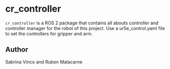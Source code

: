 <!-- mainpage.md -->

# cr_controller

`cr_controller` is a ROS 2 package that contains all abouts controller and controller manager for the robot of this project.
Use a ur5e_control.yaml file to set the controllers for gripper and arm.

## Author
Sabrina Vinco and Ruben Malacarne
